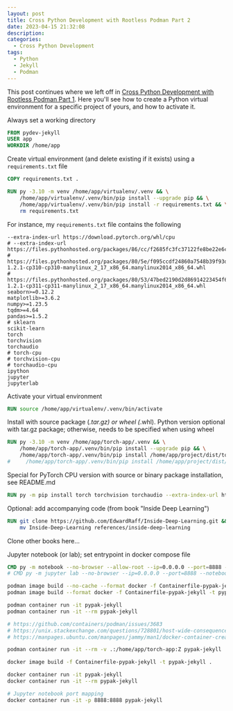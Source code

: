 ```yaml
---
layout: post
title: Cross Python Development with Rootless Podman Part 2
date: 2023-04-15 21:32:08
description: 
categories: 
  - Cross Python Development
tags: 
  - Python
  - Jekyll
  - Podman
---
```


This post continues where we left off in [Cross Python Development with Rootless Podman Part 1](https://carljohanrehn.github.io/allehanda/blog/2023/python-package-part-2/). Here you'll see how to create a Python virtual environment for a specific project of yours, and how to activate it.

Always set a working directory

```dockerfile
FROM pydev-jekyll
USER app
WORKDIR /home/app
```

Create virtual environment (and delete existing if it exists) using a `requirements.txt` file

```dockerfile
COPY requirements.txt .

RUN py -3.10 -m venv /home/app/virtualenv/.venv && \
    /home/app/virtualenv/.venv/bin/pip install --upgrade pip && \
    /home/app/virtualenv/.venv/bin/pip install -r requirements.txt && \
    rm requirements.txt
```

For instance, my `requirements.txt` file contains the following

```
--extra-index-url https://download.pytorch.org/whl/cpu
# --extra-index-url https://files.pythonhosted.org/packages/86/cc/f2685fc3fc37122fe8be22e6c0dfdaeab49026625b8c2cf41bc87b1cdd4d
# https://files.pythonhosted.org/packages/80/5e/f095ccdf24860a7548b39f93d2df03017ad3218f90a0406feb5e5661d0c7/scikit_learn-1.2.1-cp310-cp310-manylinux_2_17_x86_64.manylinux2014_x86_64.whl
# https://files.pythonhosted.org/packages/80/53/47bed2190d2d86914223454f69744553521bc20c7de922d6a3b5300316ab/scikit_learn-1.2.1-cp311-cp311-manylinux_2_17_x86_64.manylinux2014_x86_64.whl
seaborn>=0.12.2
matplotlib>=3.6.2
numpy>=1.23.5
tqdm>=4.64
pandas>=1.5.2
# sklearn
scikit-learn
torch
torchvision
torchaudio
# torch-cpu
# torchvision-cpu
# torchaudio-cpu
ipython
jupyter
jupyterlab
```

Activate your virtual environment

```dockerfile
RUN source /home/app/virtualenv/.venv/bin/activate
```

Install with source package (*.tar.gz) or wheel (*.whl). Python version optional with tar.gz package; otherwise, needs to be specified when using wheel

```dockerfile
RUN py -3.10 -m venv /home/app/torch-app/.venv && \
    /home/app/torch-app/.venv/bin/pip install --upgrade pip && \
    /home/app/torch-app/.venv/bin/pip install /home/app/project/dist/torch-app-0.0.1.tar.gz
#     /home/app/torch-app/.venv/bin/pip install /home/app/project/dist/torch_app-0.0.1-non-any.whl
```

Special for PyTorch CPU version with source or binary package installation, see README.md

```dockerfile
RUN py -m pip install torch torchvision torchaudio --extra-index-url https://download.pytorch.org/whl/cpu
```

Optional: add accompanying code (from book "Inside Deep Learning")

```dockerfile
RUN git clone https://github.com/EdwardRaff/Inside-Deep-Learning.git && \
    mv Inside-Deep-Learning references/inside-deep-learning
```

Clone other books here...

Jupyter notebook (or lab); set entrypoint in docker compose file

```dockerfile
CMD py -m notebook --no-browser --allow-root --ip=0.0.0.0 --port=8888 --notebook-dir=/home/app --NotebookApp.token='' --NotebookApp.password=''
# CMD py -m jupyter lab --no-browser --ip=0.0.0.0 --port=8888 --notebook-dir=/home/app --NotebookApp.token='' --NotebookApp.password=''
```


```bash
podman image build --no-cache --format docker -f Containerfile-pypak-jekyll -t pypak-jekyll .
podman image build --format docker -f Containerfile-pypak-jekyll -t pypak-jekyll .
```

```bash
podman container run -it pypak-jekyll
podman container run -it --rm pypak-jekyll
```

```bash
# https://github.com/containers/podman/issues/3683
# https://unix.stackexchange.com/questions/728801/host-wide-consequences-of-setting-selinux-z-z-option-on-container-bind-mounts
# https://manpages.ubuntu.com/manpages/jammy/man1/docker-container-create.1.html
```

```bash
podman container run -it --rm -v .:/home/app/torch-app:Z pypak-jekyll
```

```bash
docker image build -f Containerfile-pypak-jekyll -t pypak-jekyll .
```

```bash
docker container run -it pypak-jekyll
docker container run -it --rm pypak-jekyll
```

```bash
# Jupyter notebook port mapping
docker container run -it -p 8888:8888 pypak-jekyll
```
